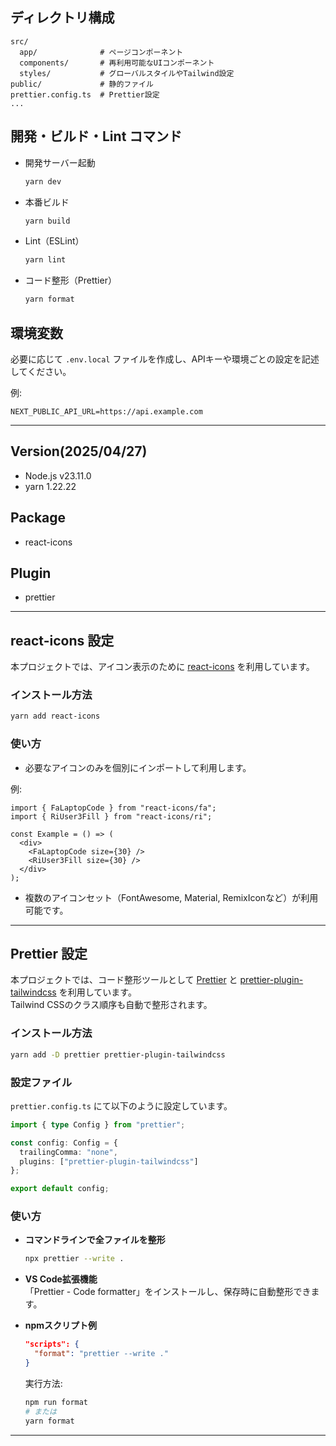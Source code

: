 ## ディレクトリ構成

```
src/
  app/              # ページコンポーネント
  components/       # 再利用可能なUIコンポーネント
  styles/           # グローバルスタイルやTailwind設定
public/             # 静的ファイル
prettier.config.ts  # Prettier設定
...
```

## 開発・ビルド・Lint コマンド

- 開発サーバー起動  
  ```bash
  yarn dev
  ```

- 本番ビルド  
  ```bash
  yarn build
  ```

- Lint（ESLint）  
  ```bash
  yarn lint
  ```

- コード整形（Prettier）  
  ```bash
  yarn format
  ```

## 環境変数

必要に応じて `.env.local` ファイルを作成し、APIキーや環境ごとの設定を記述してください。

例:
```
NEXT_PUBLIC_API_URL=https://api.example.com
```

---

## Version(2025/04/27)
- Node.js v23.11.0
- yarn 1.22.22

## Package
- react-icons

## Plugin
- prettier

---

## react-icons 設定

本プロジェクトでは、アイコン表示のために [react-icons](https://react-icons.github.io/react-icons/) を利用しています。

### インストール方法

```bash
yarn add react-icons
```

### 使い方

- 必要なアイコンのみを個別にインポートして利用します。

例:
```tsx
import { FaLaptopCode } from "react-icons/fa";
import { RiUser3Fill } from "react-icons/ri";

const Example = () => (
  <div>
    <FaLaptopCode size={30} />
    <RiUser3Fill size={30} />
  </div>
);
```

- 複数のアイコンセット（FontAwesome, Material, RemixIconなど）が利用可能です。

---

## Prettier 設定

本プロジェクトでは、コード整形ツールとして [Prettier](https://prettier.io/) と [prettier-plugin-tailwindcss](https://github.com/tailwindlabs/prettier-plugin-tailwindcss) を利用しています。  
Tailwind CSSのクラス順序も自動で整形されます。

### インストール方法

```bash
yarn add -D prettier prettier-plugin-tailwindcss
```

### 設定ファイル

`prettier.config.ts` にて以下のように設定しています。

```ts
import { type Config } from "prettier";

const config: Config = {
  trailingComma: "none",
  plugins: ["prettier-plugin-tailwindcss"]
};

export default config;
```

### 使い方

- **コマンドラインで全ファイルを整形**
  ```bash
  npx prettier --write .
  ```
- **VS Code拡張機能**  
  「Prettier - Code formatter」をインストールし、保存時に自動整形できます。

- **npmスクリプト例**
  ```json
  "scripts": {
    "format": "prettier --write ."
  }
  ```
  実行方法:
  ```bash
  npm run format
  # または
  yarn format
  ```
---